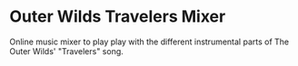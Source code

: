 # Outer Wilds Travelers Mixer
 Online music mixer to play play with the different instrumental parts of The Outer Wilds' "Travelers" song.
